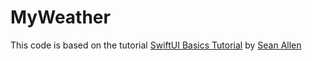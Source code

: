 # MyWeather

This code is based on the tutorial [SwiftUI Basics Tutorial](https://www.youtube.com/watch?v=HXoVSbwWUIk) by [Sean Allen](https://www.youtube.com/channel/UCbTw29mcP12YlTt1EpUaVJw)

